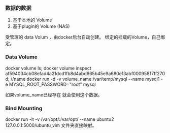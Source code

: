 ###  数据的数据

1. 基于本地的 Volume
2. 基于plugin的 Volume (NAS)

受管理的 data Volum ，由docker后台自动创建。
绑定的挂载的Volume，自己绑定。


### Data Volume

docker volume ls; 
docker volume inspect af594034cb08efad4a21dcd1fb8d4abd665b45e9a680e13abf00095817ff270d; //name
docker run -d -v volume_name:/var/temp/mysql --name mysql1 -e MYSQL_ROOT_PASSWORD="root" mysql

如果volume_name已经存在 就会使用这个数据。

### Bind Mounting

docker run -it -v /var/opt/:/var/opt/ --name ubuntu2 127.0.0.1:5000/ubuntu_vim
文件夹直接映射。

